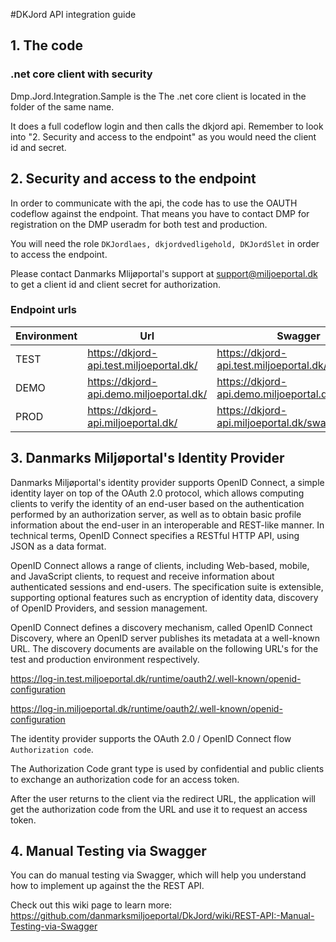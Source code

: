 #DKJord API integration guide

## 1. The code
### .net core client with security
Dmp.Jord.Integration.Sample is the The .net core client is located in the folder of the same name.

It does a full codeflow login and then calls the dkjord api. Remember to look into "2. Security and access to the endpoint" as you would need the client id and secret.


## 2. Security and access to the endpoint

In order to communicate with the api, the code has to use the OAUTH codeflow against the endpoint. That means you have to contact DMP for registration on the DMP useradm for both test and production.

You will need the role `DKJordlaes, dkjordvedligehold, DKJordSlet` in order to access the endpoint. 

Please contact Danmarks Mlijøportal's support at support@miljoeportal.dk to get a client id and client secret for authorization.

### Endpoint urls

| Environment | Url |Swagger | Swagger definintion|
| ----------- | ---------------- |----|---|
| TEST        |  https://dkjord-api.test.miljoeportal.dk/ | https://dkjord-api.test.miljoeportal.dk/swagger/ |https://dkjord-api.test.miljoeportal.dk/swagger/v1/swagger.json |
| DEMO        | https://dkjord-api.demo.miljoeportal.dk/ | https://dkjord-api.demo.miljoeportal.dk/swagger/ |https://dkjord-api.demo.miljoeportal.dk/swagger/v1/swagger.json |
| PROD        | https://dkjord-api.miljoeportal.dk/ | https://dkjord-api.miljoeportal.dk/swagger/ |https://dkjord-api.miljoeportal.dk/swagger/v1/swagger.json |


## 3. Danmarks Miljøportal's Identity Provider
Danmarks Miljøportal's identity provider supports OpenID Connect, a simple identity layer on top of the OAuth 2.0 protocol, which allows computing clients to verify the identity of an end-user based on the authentication performed by an authorization server, as well as to obtain basic profile information about the end-user in an interoperable and REST-like manner. In technical terms, OpenID Connect specifies a RESTful HTTP API, using JSON as a data format.

OpenID Connect allows a range of clients, including Web-based, mobile, and JavaScript clients, to request and receive information about authenticated sessions and end-users. The specification suite is extensible, supporting optional features such as encryption of identity data, discovery of OpenID Providers, and session management.

OpenID Connect defines a discovery mechanism, called OpenID Connect Discovery, where an OpenID server publishes its metadata at a well-known URL. The discovery documents are available on the following URL's for the test and production environment respectively.

https://log-in.test.miljoeportal.dk/runtime/oauth2/.well-known/openid-configuration

https://log-in.miljoeportal.dk/runtime/oauth2/.well-known/openid-configuration


The identity provider supports the OAuth 2.0 / OpenID Connect flow ``Authorization code``.

The Authorization Code grant type is used by confidential and public clients to exchange an authorization code for an access token.

After the user returns to the client via the redirect URL, the application will get the authorization code from the URL and use it to request an access token.

## 4. Manual Testing via Swagger

You can do manual testing via Swagger, which will help you understand how to implement up against the the REST API.

Check out this wiki page to learn more: https://github.com/danmarksmiljoeportal/DkJord/wiki/REST-API:-Manual-Testing-via-Swagger
